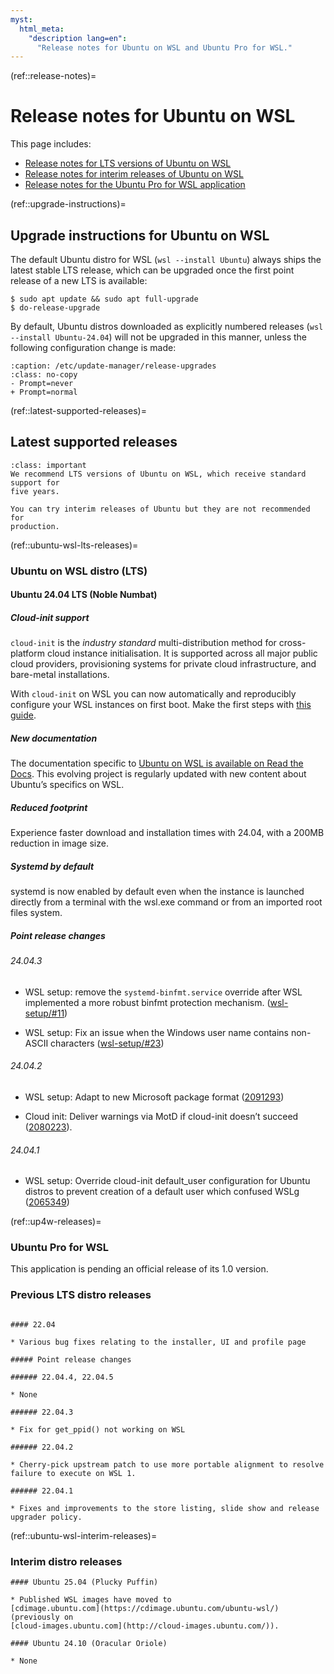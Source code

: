 ```yaml
---
myst:
  html_meta:
    "description lang=en":
      "Release notes for Ubuntu on WSL and Ubuntu Pro for WSL."
---
```


(ref::release-notes)=
# Release notes for Ubuntu on WSL

This page includes:

* [Release notes for LTS versions of Ubuntu on WSL](ref::ubuntu-wsl-lts-releases)
* [Release notes for interim releases of Ubuntu on WSL](ref::ubuntu-wsl-interim-releases)
* [Release notes for the Ubuntu Pro for WSL application](ref::up4w-releases)

(ref::upgrade-instructions)=
## Upgrade instructions for Ubuntu on WSL

The default Ubuntu distro for WSL (`wsl --install Ubuntu`) always ships the
latest stable LTS release, which can be upgraded once the first point release
of a new LTS is available:

```{code-block} text
$ sudo apt update && sudo apt full-upgrade 
$ do-release-upgrade
```

By default, Ubuntu distros downloaded as explicitly numbered releases (`wsl
--install Ubuntu-24.04`) will not be upgraded in this manner, unless the
following configuration change is made:

```{code-block} diff
:caption: /etc/update-manager/release-upgrades
:class: no-copy
- Prompt=never
+ Prompt=normal
```

(ref::latest-supported-releases)=
## Latest supported releases

```{admonition} LTS is recommended for Ubuntu on WSL
:class: important
We recommend LTS versions of Ubuntu on WSL, which receive standard support for
five years.

You can try interim releases of Ubuntu but they are not recommended for
production.
```

(ref::ubuntu-wsl-lts-releases)=
### Ubuntu on WSL distro (LTS)

#### Ubuntu 24.04 LTS (Noble Numbat)

##### Cloud-init support

`cloud-init` is the *industry standard* multi-distribution method for cross-platform cloud instance initialisation. It is supported across all major public cloud providers, provisioning systems for private cloud infrastructure, and bare-metal installations.

With `cloud-init` on WSL you can now automatically and reproducibly configure your WSL instances on first boot. Make the first steps with [this guide](https://documentation.ubuntu.com/wsl/stable/howto/cloud-init/).

##### New documentation

The documentation specific to [Ubuntu on WSL is available on Read the Docs](https://documentation.ubuntu.com/wsl). This evolving project is regularly updated with new content about Ubuntu’s specifics on WSL.

##### Reduced footprint

Experience faster download and installation times with 24.04, with a 200MB reduction in image size.

##### Systemd by default

systemd is now enabled by default even when the instance is launched directly from a terminal with the wsl.exe command or from an imported root files system.

##### Point release changes

###### 24.04.3

* WSL setup: remove the `systemd-binfmt.service` override after WSL implemented a more robust binfmt protection mechanism.
([wsl-setup/#11](https://github.com/ubuntu/wsl-setup/issues/11))

* WSL setup: Fix an issue when the Windows user name contains non-ASCII characters
([wsl-setup/#23](https://github.com/ubuntu/wsl-setup/issues/23))

###### 24.04.2

* WSL setup: Adapt to new Microsoft package format
([2091293](https://bugs.launchpad.net/bugs/2091293))

* Cloud init: Deliver warnings via MotD if cloud-init doesn’t succeed
([2080223](https://bugs.launchpad.net/bugs/2080223)).

###### 24.04.1

* WSL setup: Override cloud-init default_user configuration for Ubuntu distros to
prevent creation of a default user which confused WSLg
([2065349](https://bugs.launchpad.net/bugs/2065349))

(ref::up4w-releases)=
### Ubuntu Pro for WSL

This application is pending an official release of its 1.0 version.


### Previous LTS distro releases

```{dropdown} Ubuntu 22.04 LTS (Jammy Jellyfish)

#### 22.04

* Various bug fixes relating to the installer, UI and profile page

##### Point release changes

###### 22.04.4, 22.04.5

* None

###### 22.04.3

* Fix for get_ppid() not working on WSL

###### 22.04.2

* Cherry-pick upstream patch to use more portable alignment to resolve failure to execute on WSL 1.

###### 22.04.1

* Fixes and improvements to the store listing, slide show and release upgrader policy.

```

(ref::ubuntu-wsl-interim-releases)=
### Interim distro releases


```{dropdown} Click to expand for 25.04 (Plucky Puffin), and more...
#### Ubuntu 25.04 (Plucky Puffin)

* Published WSL images have moved to
[cdimage.ubuntu.com](https://cdimage.ubuntu.com/ubuntu-wsl/) (previously on
[cloud-images.ubuntu.com](http://cloud-images.ubuntu.com/)).

#### Ubuntu 24.10 (Oracular Oriole)

* None

```

